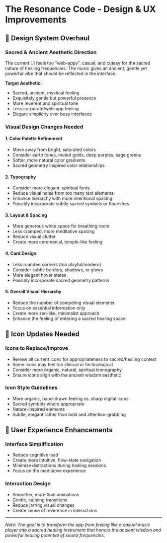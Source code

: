 # The Resonance Code - Design & UX Improvements

## 🎨 Design System Overhaul

### Sacred & Ancient Aesthetic Direction
The current UI feels too "web-appy", casual, and cutesy for the sacred nature of healing frequencies. The music gives an ancient, gentle yet powerful vibe that should be reflected in the interface.

**Target Aesthetic:**
- Sacred, ancient, mystical feeling
- Exquisitely gentle but powerful presence
- More reverent and spiritual tone
- Less corporate/web-app feeling
- Elegant simplicity over busy interfaces

### Visual Design Changes Needed

#### 1. **Color Palette Refinement**
- Move away from bright, saturated colors
- Consider earth tones, muted golds, deep purples, sage greens
- Softer, more natural color gradients
- Sacred geometry inspired color relationships

#### 2. **Typography**
- Consider more elegant, spiritual fonts
- Reduce visual noise from too many text elements
- Enhance hierarchy with more intentional spacing
- Possibly incorporate subtle sacred symbols or flourishes

#### 3. **Layout & Spacing**
- More generous white space for breathing room
- Less cramped, more meditative spacing
- Reduce visual clutter
- Create more ceremonial, temple-like feeling

#### 4. **Card Design**
- Less rounded corners (too playful/modern)
- Consider subtle borders, shadows, or glows
- More elegant hover states
- Possibly incorporate sacred geometry patterns

#### 5. **Overall Visual Hierarchy**
- Reduce the number of competing visual elements
- Focus on essential information only
- Create more zen-like, minimalist approach
- Enhance the feeling of entering a sacred healing space

## 🔧 Icon Updates Needed

### Icons to Replace/Improve
- Review all current icons for appropriateness to sacred/healing context
- Some icons may feel too clinical or technological
- Consider more organic, natural, spiritual iconography
- Ensure icons align with the ancient wisdom aesthetic

### Icon Style Guidelines
- More organic, hand-drawn feeling vs. sharp digital icons
- Sacred symbols where appropriate
- Nature-inspired elements
- Subtle, elegant rather than bold and attention-grabbing

## 📱 User Experience Enhancements

### Interface Simplification
- Reduce cognitive load
- Create more intuitive, flow-state navigation
- Minimize distractions during healing sessions
- Focus on the meditative experience

### Interaction Design
- Smoother, more fluid animations
- Gentle, calming transitions
- Reduce jarring visual changes
- Create sense of reverence in interactions

---

*Note: The goal is to transform the app from feeling like a casual music player into a sacred healing instrument that honors the ancient wisdom and powerful healing potential of sound frequencies.*